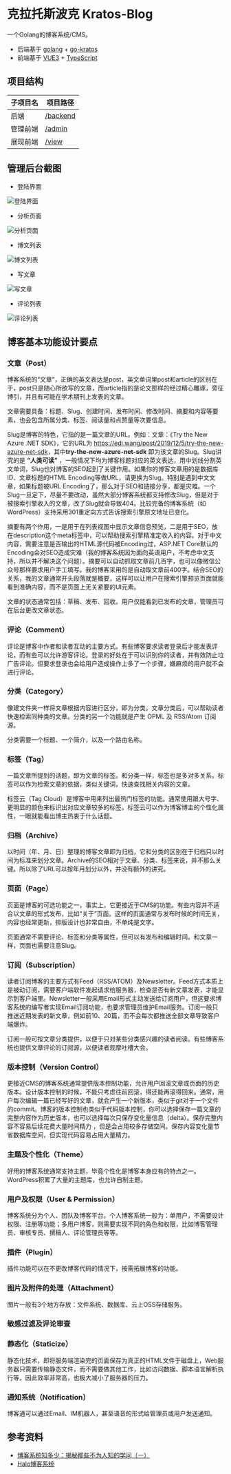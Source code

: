 # 克拉托斯波克 Kratos-Blog

一个Golang的博客系统/CMS。

- 后端基于 [golang](https://go.dev/) + [go-kratos](https://go-kratos.dev/)
- 前端基于 [VUE3](https://vuejs.org/) + [TypeScript](https://www.typescriptlang.org/)

## 项目结构

| 子项目名 | 项目路径                                                                    |
|------|-------------------------------------------------------------------------|
| 后端   | [/backend](https://github.com/tx7do/kratos-blog/tree/main/backend)      |
| 管理前端 | [/admin](https://github.com/tx7do/kratos-blog/tree/main/frontend/admin) |
| 展现前端 | [/view](https://github.com/tx7do/kratos-blog/tree/main/rontend/app)     |

## 管理后台截图

- 登陆界面

![登陆界面](./frontend/admin/docs/kratos-blog-login.png)

- 分析页面

![分析页面](./frontend/admin/docs/kratos-blog-analysis.png)

- 博文列表

![博文列表](./frontend/admin/docs/kratos-blog-posts.png)

- 写文章

![写文章](./frontend/admin/docs/kratos-blog-write-post.png)

- 评论列表

![评论列表](./frontend/admin/docs/kratos-blog-comments.png)

## 博客基本功能设计要点

### 文章（Post）

博客系统的“文章”，正确的英文表达是post，英文单词里post和article的区别在于，post只是随心所欲写的文章，而article指的是论文那样的经过精心雕琢，旁征博引，并且有可能在学术期刊上发表的文章。

文章需要具备：标题、Slug、创建时间、发布时间、修改时间、摘要和内容等要素，也会包含所属分类、标签、阅读量和点赞量等次要信息。

Slug是博客的特色，它指的是一篇文章的URL。例如：文章：《Try the New Azure .NET
SDK》，它的URL为 <https://edi.wang/post/2019/12/5/try-the-new-azure-net-sdk>，其中**try-the-new-azure-net-sdk**
即为该文章的Slug。Slug讲究的是 **“人类可读”**
，一般情况下均为博客标题对应的英文表达，用中划线分割英文单词，Slug也对博客的SEO起到了关键作用。如果你的博客文章用的是数据库ID、文章标题的HTML
Encoding等做URL，请更换为Slug。特别是遇到中文文章，如果标题被URL
Encoding了，那么对于SEO和链接分享，都是灾难。一个Slug一旦定下，尽量不要改动，虽然大部分博客系统都支持修改Slug，但是对于被搜索引擎收入的文章，改了Slug就会导致404。比较完备的博客系统（如WordPress）支持采用301重定向方式告诉搜索引擎原文地址已变化。

摘要有两个作用，一是用于在列表视图中显示文章信息预览，二是用于SEO，放在description这个meta标签中，可以帮助搜索引擎精准定收入的内容。对于中文内容，需要注意是否输出的HTML源代码被Encoding过，ASP.NET
Core默认的Encoding会对SEO造成灾难（我的博客系统因为面向英语用户，不考虑中文支持，所以并不解决这个问题）。摘要可以自动抓取文章前几百字，也可以像微信公众号那样要求用户手工填写。我的博客采用的是自动取文章前400字。结合SEO的关系，我的文章通常开头段落就是概要，这样可以让用户在搜索引擎预览页面就能看到准确内容，而不是页面上无关紧要的UI元素。

文章的状态通常包括：草稿、发布、回收。用户仅能看到已发布的文章，管理员可在后台更改文章状态。

### 评论（Comment）

评论是博客中作者和读者互动的主要方式。有些博客要求读者登录后才能发表评论，而有些可以允许游客评论。登录的好处在于可以识别你的读者，并有效防止垃广告评论。但要求登录也会给用户造成操作上多了一个步骤，嫌麻烦的用户就不会进行评论。

### 分类（Category）

像建文件夹一样将文章根据内容进行区分，即为分类。文章分类后，可以帮助读者快速检索同种类的文章。分类的另一个功能就是产生 OPML
及 RSS/Atom 订阅源。

分类需要一个标题、一个简介，以及一个路由名称。

### 标签（Tag）

一篇文章所提到的话题，即为文章的标签。和分类一样，标签也是多对多关系。标签可以作为检索文章的依据，类似关键词，快速查找相关内容的文章。

标签云（Tag Cloud）是博客中用来列出最热门标签的功能。通常使用跟大号字、更明显的颜色来标识出对应文章较多的标签。标签云可以作为博客博主的个性化属性，一眼就能看出博主热衷于什么话题。

### 归档（Archive）

以时间（年、月、日）整理的博客文章即为归档，它和分类的区别在于归档只以时间为标准来划分文章。Archive的SEO相对于文章、分类、标签来说，并不那么关键。所以除了URL可以按年月划分以外，并没有额外的讲究。

### 页面（Page）

页面是博客的可选功能之一，事实上，它更接近于CMS的功能。有些内容并不适合以文章的形式发布，比如“关于”页面。这样的页面通常与发布时候的时间无关，内容也经常更新，排版设计也非常自由，不单纯是文字。

页面通常不需要评论、标签和分类等属性，但可以有发布和编辑时间。和文章一样，页面也需要注意Slug。

### 订阅（Subscription）

读者订阅博客的主要方式有Feed（RSS/ATOM）及Newsletter。Feed方式本质上是被动订阅，需要客户端软件发起请求给服务器，检查是否有新文章发表，才能显示到客户端里。Newsletter一般采用Email形式主动发送给订阅用户，但这要求博客系统的编写者实现Email订阅功能，也要求管理员维护Email服务。订阅一般只推送近期发表的新文章，例如前10、20篇，而不会每次都推送全部文章导致客户端爆炸。

订阅一般可按文章分类提供，以便于只对某些分类感兴趣的读者阅读。有些博客系统也提供文章评论的订阅源，以便读者观摩吐槽大会。

### 版本控制（Version Control）

更接近CMS的博客系统通常提供版本控制功能，允许用户回滚文章或页面的历史版本。设计版本控制的时候，不能只考虑往前回滚，得还能再滚得回来。通常，用户每次编辑一篇已经写好的文章，就会产生一个新版本，类似于git对于一个文件的commit。博客的版本控制也类似于代码版本控制，你可以选择保存一篇文章的完整内容作为历史版本，也可以选择每次只保存变化量信息（delta）。保存完整内容不容易后续花费大量时间精力
，但是会占用较多存储空间。保存内容变化量节省数据库空间，但实现代码容易占用大量精力。

### 主题及个性化（Theme）

好用的博客系统通常支持主题，毕竟个性化是博客本身应有的特点之一。WordPress积累了大量的主题库，也允许自制主题。

### 用户及权限（User & Permission）

博客系统分为个人、团队及博客平台。个人博客系统一般为：单用户，不需要设计权限、注册等功能；多用户博客，则需要实现不同的角色和权限，比如博客管理员、审核专员、撰稿人、评论管理员等等。

### 插件（Plugin）

插件功能可以在不更改博客代码的情况下，按需拓展博客的功能。

### 图片及附件的处理（Attachment）

图片一般有3个地方存放：文件系统、数据库、云上OSS存储服务。

### 敏感过滤及评论审查

### 静态化（Staticize）

静态化技术，即将服务端渲染完的页面保存为真正的HTML文件于磁盘上，Web服务器只需要传输静态文件，而不需要做其他工作，比如访问数据、脚本语言解析执行等，因此效率非常高，也极大减小了服务器的压力。

### 通知系统（Notification）

博客通可以通过Email、IM机器人，甚至语音的形式给管理员或用户发送通知。

## 参考资料

* [博客系统知多少：揭秘那些不为人知的学问（一）](https://mp.weixin.qq.com/s?__biz=MzU0MTA2MTkwMQ==&mid=2247484915&idx=1&sn=b38ce4fc93cfce88a2f536db93862b77&chksm=fb2ee391cc596a87176bbfa206fb3b90db0f5af7ac752a1f1eb5aad8df6ed477baa92a4b6250&scene=21#wechat_redirect)
* [Halo博客系统](https://halo.run/)
